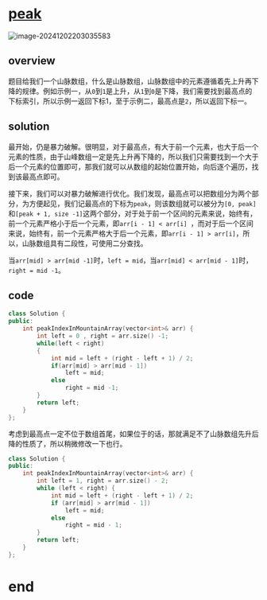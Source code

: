 # [peak](https://leetcode.cn/problems/peak-index-in-a-mountain-array)

![image-20241202203035583](https://md-wind.oss-cn-nanjing.aliyuncs.com/md/202412022030630.png)

## overview

题目给我们一个山脉数组，什么是山脉数组，山脉数组中的元素遵循着先上升再下降的规律。例如示例一，从`0`到`1`是上升，从`1`到`0`是下降，我们需要找到最高点的下标索引，所以示例一返回下标1，至于示例二，最高点是`2`，所以返回下标一。

## solution

最开始，仍是暴力破解。很明显，对于最高点，有大于前一个元素，也大于后一个元素的性质，由于山峰数组一定是先上升再下降的，所以我们只需要找到一个大于后一个元素的位置即可，那我们就可以从数组的起始位置开始，向后逐个遍历，找到该最高点即可。

接下来，我们可以对暴力破解进行优化。我们发现，最高点可以把数组分为两个部分，为方便起见，我们记最高点的下标为`peak`，则该数组就可以被分为`[0, peak]`和`[peak + 1, size -1]`这两个部分，对于处于前一个区间的元素来说，始终有，前一个元素严格小于后一个元素，即`arr[i - 1] < arr[i] `，而对于后一个区间来说，始终有，前一个元素严格大于后一个元素，即`arr[i - 1] > arr[i]`，所以，山脉数组具有二段性，可使用二分查找。

当`arr[mid] > arr[mid -1]`时，`left = mid`，当`arr[mid] < arr[mid - 1]`时，`right = mid -1`。

## code
```cpp
class Solution {
public:
    int peakIndexInMountainArray(vector<int>& arr) {
        int left = 0 , right = arr.size() -1;
        while(left < right)
        {
            int mid = left + (right - left + 1) / 2;
            if(arr[mid] > arr[mid - 1])
                left = mid;
            else
                right = mid -1;
        }
        return left;
    }
};
```
考虑到最高点一定不位于数组首尾，如果位于的话，那就满足不了山脉数组先升后降的性质了，所以稍微修改一下也行。

```cpp
class Solution {
public:
    int peakIndexInMountainArray(vector<int>& arr) {
        int left = 1, right = arr.size() - 2;
        while (left < right) {
            int mid = left + (right - left + 1) / 2;
            if (arr[mid] > arr[mid - 1])
                left = mid;
            else
                right = mid - 1;
        }
        return left;
    }
};
```

# end